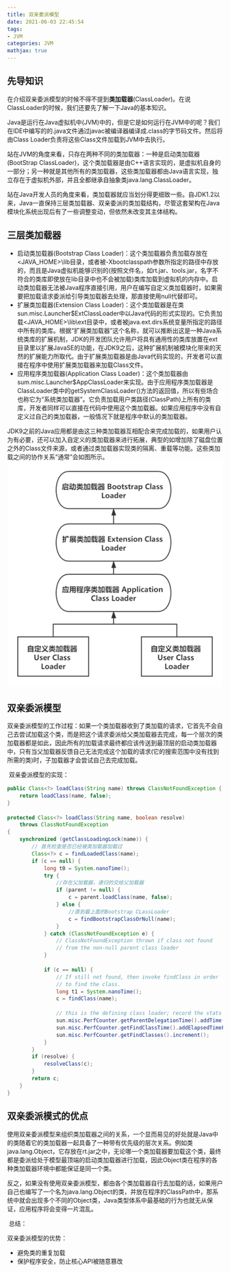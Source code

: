 ```yaml
---
title: 双亲委派模型
date: 2021-06-03 22:45:54
tags:
- JVM
categories: JVM
mathjax: true
---
```


## 先导知识

​		在介绍双亲委派模型的时候不得不提到**类加载器**(ClassLoader)。在说ClassLoader的时候，我们还要先了解一下Java的基本知识。

​		Java是运行在Java虚拟机中(JVM)中的，但是它是如何运行在JVM中的呢？我们在IDE中编写的的.java文件通过javac被编译器编译成.class的字节码文件。然后将由Class Loader负责将这些Class文件加载到JVM中去执行。

​		站在JVM的角度来看，只存在两种不同的类加载器：一种是启动类加载器(BootStrap ClassLoader)，这个类加载器是由C++语言实现的，是虚拟机自身的一部分；另一种就是其他所有的类加载器，这些类加载器都由Java语言实现，独立存在于虚拟机外部，并且全都继承自抽象类java.lang.ClassLoader。

​		站在Java开发人员的角度来看，类加载器就应当划分得更细致一些。自JDK1.2以来，Java一直保持三层类加载器、双亲委派的类加载结构，尽管这套架构在Java模块化系统出现后有了一些调整变动，但依然未改变其主体结构。

 <!-- more --> 

## 三层类加载器

* 启动类加载器(Bootstrap Class Loader)：这个类加载器负责加载存放在\<JAVA_HOME\>\lib目录，或者被-Xbootclasspath参数所指定的路径中存放的，而且是Java虚拟机能够识别的(按照文件名，如rt.jar、tools.jar，名字不符合的类库即使放在lib目录中也不会被加载)类库加载到虚拟机的内存中。启动类加载器无法被Java程序直接引用，用户在编写自定义类加载器时，如果需要把加载请求委派给引导类加载器去处理，那直接使用null代替即可。
* 扩展类加载器(Extension Class Loader)：这个类加载器是在类sun.misc.Launcher\$ExtClassLoader中以Java代码的形式实现的。它负责加载\<JAVA_HOME\>\lib\ext目录中，或者被java.ext.dirs系统变量所指定的路径中所有的类库。根据“扩展类加载器”这个名称，就可以推断出这是一种Java系统类库的扩展机制，JDK的开发团队允许用户将具有通用性的类库放置在ext目录里以扩展JavaSE的功能，在JDK9之后，这种扩展机制被模块化带来的天然的扩展能力所取代。由于扩展类加载器是由Java代码实现的，开发者可以直接在程序中使用扩展类加载器来加载Class文件。
* 应用程序类加载器(Application Class Loader)：这个类加载器由sum.misc.Launcher\$AppClassLoader来实现。由于应用程序类加载器是ClassLoader类中的getSystemClassLoader()方法的返回值，所以有些场合也称它为“系统类加载器”。它负责加载用户类路径(ClassPath)上所有的类库，开发者同样可以直接在代码中使用这个类加载器。如果应用程序中没有自定义过自己的类加载器，一般情况下就是程序中默认的类加载器。



​		JDK9之前的Java应用都是由这三种类加载器互相配合来完成加载的，如果用户认为有必要，还可以加入自定义的类加载器来进行拓展，典型的如增加除了磁盘位置之外的Class文件来源，或者通过类加载器实现类的隔离、重载等功能。这些类加载之间的协作关系“通常”会如图所示。![img](./双亲委派模型/双亲委派模型.png)

## 双亲委派模型

​		双亲委派模型的工作过程：如果一个类加载器收到了类加载的请求，它首先不会自己去尝试加载这个类，而是把这个请求委派给父类加载器去完成，每一个层次的类加载器都是如此，因此所有的加载请求最终都应该传送到最顶层的启动类加载器中，只有当父加载器反馈自己无法完成这个加载的请求(它的搜索范围中没有找到所需的类)时，子加载器才会尝试自己去完成加载。

​		双亲委派模型的实现：

```java
public Class<?> loadClass(String name) throws ClassNotFoundException {
    return loadClass(name, false);
}

protected Class<?> loadClass(String name, boolean resolve)
    throws ClassNotFoundException
{
    synchronized (getClassLoadingLock(name)) {
        // 首先检查是否已经被类加载器加载过
        Class<?> c = findLoadedClass(name);
        if (c == null) {
            long t0 = System.nanoTime();
            try {
                //存在父加载器，递归的交给父加载器
                if (parent != null) {
                    c = parent.loadClass(name, false);
                } else {
                    //直到最上面的Bootstrap CLassLoader
                    c = findBootstrapClassOrNull(name);
                }
            } catch (ClassNotFoundException e) {
                // ClassNotFoundException thrown if class not found
                // from the non-null parent class loader
            }

            if (c == null) {
                // If still not found, then invoke findClass in order
                // to find the class.
                long t1 = System.nanoTime();
                c = findClass(name);

                // this is the defining class loader; record the stats
                sun.misc.PerfCounter.getParentDelegationTime().addTime(t1 - t0);
                sun.misc.PerfCounter.getFindClassTime().addElapsedTimeFrom(t1);
                sun.misc.PerfCounter.getFindClasses().increment();
            }
        }
        if (resolve) {
            resolveClass(c);
        }
        return c;
    }
}
```

## 双亲委派模式的优点

​		使用双亲委派模型来组织类加载器之间的关系，一个显而易见的好处就是Java中的类随着它的类加载器一起具备了一种带有优先级的层次关系。例如类java.lang.Object，它存放在rt.jar之中，无论哪一个类加载器要加载这个类，最终都是委派给处于模型最顶端的启动类加载器进行加载，因此Object类在程序的各种类加载器环境中都能保证是同一个类。

​		反之，如果没有使用双亲委派模型，都由各个类加载器自行去加载的话，如果用户自己也编写了一个名为java.lang.Object的类，并放在程序的ClassPath中，那系统中就会出现多个不同的Object类，Java类型体系中最基础的行为也就无从保证，应用程序将会变得一片混乱。

​		总结：

双亲委派模型的优势：

* 避免类的重复加载
* 保护程序安全，防止核心API被随意篡改

